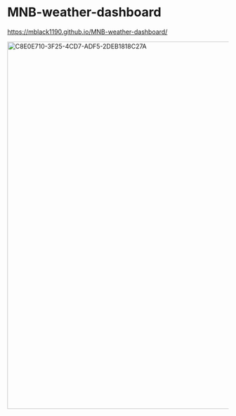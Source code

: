 # MNB-weather-dashboard

https://mblack1190.github.io/MNB-weather-dashboard/



<img width="835" alt="C8E0E710-3F25-4CD7-ADF5-2DEB1818C27A" src="https://user-images.githubusercontent.com/59288749/80329006-8c1b4480-8806-11ea-9582-aa8b5f3a0b93.png">
